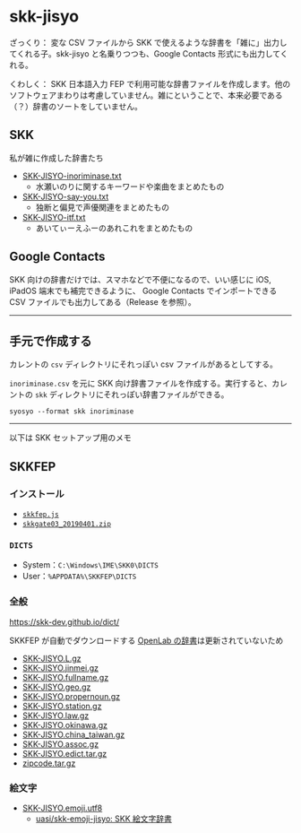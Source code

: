 # skk-jisyo

ざっくり：
変な CSV ファイルから SKK で使えるような辞書を「雑に」出力してくれる子。skk-jisyo と名乗りつつも、Google Contacts 形式にも出力してくれる。

くわしく：
SKK 日本語入力 FEP で利用可能な辞書ファイルを作成します。他のソフトウェアまわりは考慮していません。雑にということで、本来必要である（？）辞書のソートをしていません。

## SKK

私が雑に作成した辞書たち

- [SKK-JISYO-inoriminase.txt](https://github.com/sobadon/skk-jisyo/releases/latest/download/SKK-JISYO-inoriminase.txt)
    - 水瀬いのりに関するキーワードや楽曲をまとめたもの
- [SKK-JISYO-say-you.txt](https://github.com/sobadon/skk-jisyo/releases/latest/download/SKK-JISYO-say-you.txt)
    - 独断と偏見で声優関連をまとめたもの
- [SKK-JISYO-itf.txt](https://github.com/sobadon/skk-jisyo/releases/latest/download/SKK-JISYO-itf.txt)
    - あいてぃーえふーのあれこれをまとめたもの

## Google Contacts

SKK 向けの辞書だけでは、スマホなどで不便になるので、いい感じに iOS, iPadOS 端末でも補完できるように、 Google Contacts でインポートできる CSV ファイルでも出力してある（Release を参照）。

---

## 手元で作成する

カレントの `csv` ディレクトリにそれっぽい csv ファイルがあるとしてする。

`inoriminase.csv` を元に SKK 向け辞書ファイルを作成する。実行すると、カレントの `skk` ディレクトリにそれっぽい辞書ファイルができる。
```
syosyo --format skk inoriminase
```

---

以下は SKK セットアップ用のメモ

## SKKFEP

### インストール

- [`skkfep.js`](http://coexe.web.fc2.com/js/skkfep.js)
- [`skkgate03_20190401.zip`](http://coexe.web.fc2.com/skkgate03_20190401.zip)

### `DICTS`

- System：`C:\Windows\IME\SKK0\DICTS`
- User：`%APPDATA%\SKKFEP\DICTS`

### 全般
https://skk-dev.github.io/dict/

SKKFEP が自動でダウンロードする [OpenLab の辞書](http://openlab.ring.gr.jp/skk/skk/dic/)は更新されていないため

- [SKK-JISYO.L.gz](https://skk-dev.github.io/dict/SKK-JISYO.L.gz)
- [SKK-JISYO.jinmei.gz](https://skk-dev.github.io/dict/SKK-JISYO.jinmei.gz)
- [SKK-JISYO.fullname.gz](https://skk-dev.github.io/dict/SKK-JISYO.fullname.gz)
- [SKK-JISYO.geo.gz](https://skk-dev.github.io/dict/SKK-JISYO.geo.gz)
- [SKK-JISYO.propernoun.gz](https://skk-dev.github.io/dict/SKK-JISYO.propernoun.gz)
- [SKK-JISYO.station.gz](https://skk-dev.github.io/dict/SKK-JISYO.station.gz)
- [SKK-JISYO.law.gz](https://skk-dev.github.io/dict/SKK-JISYO.law.gz)
- [SKK-JISYO.okinawa.gz](https://skk-dev.github.io/dict/SKK-JISYO.okinawa.gz)
- [SKK-JISYO.china_taiwan.gz](https://skk-dev.github.io/dict/SKK-JISYO.china_taiwan.gz)
- [SKK-JISYO.assoc.gz](https://skk-dev.github.io/dict/SKK-JISYO.assoc.gz)
- [SKK-JISYO.edict.tar.gz](https://skk-dev.github.io/dict/SKK-JISYO.edict.tar.gz)
- [zipcode.tar.gz](https://skk-dev.github.io/dict/zipcode.tar.gz)

### 絵文字

- [SKK-JISYO.emoji.utf8](https://raw.githubusercontent.com/uasi/skk-emoji-jisyo/master/SKK-JISYO.emoji.utf8)
    - [uasi/skk-emoji-jisyo: SKK 絵文字辞書](https://github.com/uasi/skk-emoji-jisyo)

